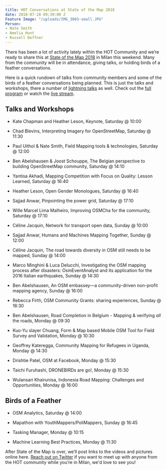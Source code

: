 ```yaml
---
title: HOT Conversations at State of the Map 2018
date: 2018-07-28 09:39:00 Z
Feature Image: "/uploads/IMG_3803-small.JPG"
Person:
- Nate Smith
- Amelia Hunt
- Russell Deffner
---
```


There has been a lot of activity lately within the HOT Community and we’re ready to share this at [State of the Map 2018](https://2018.stateofthemap.org/) in Milan this weekend. Many from the community will be in attendance, giving talks, or holding birds of a feather conversations.

Here is a quick rundown of talks from community members and some of the birds of a feather conversations being planned. This is just the talks and workshops, there a number of [lightning talks](https://2018.stateofthemap.org/lightning_talks/) as well. Check out the [full program](https://2018.stateofthemap.org/program/) or watch the [live stream](https://www.youtube.com/channel/UCLqJsr_5PfdvDFbgv1qp2aQ).

## Talks and Workshops

* Kate Chapman and Heather Leson, Keynote, Saturday @ 10:00

* Chad Blevins, Interpreting Imagery for OpenStreetMap, Saturday @ 11:30

* Paul Uithol & Nate Smith, Field Mapping tools & technologies, Saturday @ 12:00

* Ben Abelshausen & Joost Schouppe, The Belgian perspective to building OpenStreetMap community, Saturday @ 14:10

* Yantisa Akhadi, Mapping Competition with Focus on Quality: Lesson Learned, Saturday @ 16:40

* Heather Leson, Open Gender Monologues, Saturday @ 16:40

* Sajjad Anwar, Pinpointing the power grid, Saturday @ 17:10

* Wille Marcel Lima Malheiro, Improving OSMCha for the community, Saturday @ 17:10

* Céline Jacquin, Network for transport open data, Sunday @ 10:00

* Sajjad Anwar, Humans and Machines Mapping Together, Sunday @ 12:00

* Céline Jacquin, The road towards diversity in OSM still needs to be mapped, Sunday @ 14:00

* Marco Minghini & Luca Delucchi, Investigating the OSM mapping process after disasters: OsmEventAnalyst and its application for the 2016 Italian earthquakes, Sunday @ 14:30

* Ben Abelshausen, An OSM embassey—a community-driven non-profit mapping agency, Sunday @ 16:00

* Rebecca Firth, OSM Community Grants: sharing experiences, Sunday @ 16:30

* Ben Abelshausen, Road Completion in Belgium - Mapping & verifying *all* the roads, Monday @ 09:30

* Kuo-Yu slayer Chuang, Form & Map based Mobile OSM Tool for Field Survey and Validation, Monday @ 10:30

* Geoffrey Kateregga, Community Mapping for Refugees in Uganda, Monday @ 14:30

* Drishtie Patel, OSM at Facebook, Monday @ 15:30

* Taichi Furuhashi, DRONEBIRDs are go!, Monday @ 15:30

* Wulansari Khairunisa, Indonesia Road Mapping: Challenges and Opportunities, Monday @ 16:00

## Birds of a Feather

* OSM Analytics, Saturday @ 14:00

* Mapathon with YouthMappers/PoliMappers, Sunday @ 16:45

* Tasking Manager, Monday @ 10:15

* Machine Learning Best Practices, Monday @ 11:30

After State of the Map is over, we’ll post links to the videos and pictures online here. [Reach out on Twitter](https://twitter.com/hotosm) if you want to meet up with anyone from the HOT community while you’re in Milan, we'd love to see you!